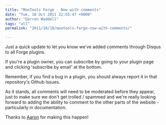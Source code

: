 ```yaml
---
title: "MooTools Forge - Now with comments"
date: "Tue, 18 Oct 2011 22:55:47 +0000"
author: "Darren Waddell"
tags: "all"
permalink: "2011/10/18/mootools-forge-now-with-comments/"

---
```

Just a quick update to let you know we've added comments through Disqus to all Forge plugins.

If you're a plugin owner, you can subscribe by going to your plugin page and clicking 'subscribe by email' at the bottom.

Remember, if you find a bug in a plugin, you should always report it in that repository's Github Issues.

As it stands, all comments will need to be moderated before they appear, just to make sure we don't get trolled / spammed and we're really looking forward to adding the ability to comment to the other parts of the website - particularly in documentation.

Thanks to <a href="https://twitter.com/#!/anutron">Aaron</a> for making this happen!